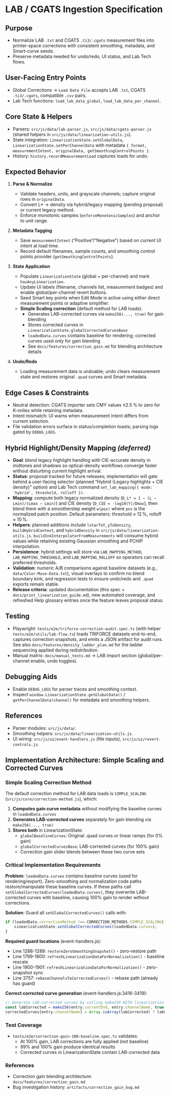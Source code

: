 # LAB / CGATS Ingestion Specification

## Purpose
- Normalize LAB `.txt` and CGATS `.ti3/.cgats` measurement files into printer-space corrections with consistent smoothing, metadata, and Smart-curve seeds.
- Preserve metadata needed for undo/redo, UI status, and Lab Tech flows.

## User-Facing Entry Points
- Global Corrections → `Load Data File` accepts LAB `.txt`, CGATS `.ti3/.cgats`, compatible `.csv` pairs.
- Lab Tech functions: `load_lab_data_global`, `load_lab_data_per_channel`.

## Core State & Helpers
- Parsers: `src/js/data/lab-parser.js`, `src/js/data/cgats-parser.js` (shared helpers in `src/js/data/linearization-utils.js`).
- State integration: `LinearizationState.setGlobalData`, `LinearizationState.setPerChannelData` with metadata `{ format, measurementIntent, originalData, getSmoothingControlPoints }`.
- History: `history.recordMeasurementLoad` captures loads for undo.

## Expected Behavior
1. **Parse & Normalize**
   - Validate headers, units, and grayscale channels; capture original rows in `originalData`.
   - Convert L* → density via hybrid/legacy mapping (pending proposal) or current legacy method.
   - Enforce monotonic samples (`enforceMonotonicSamples`) and anchor to unit range.

2. **Metadata Tagging**
   - Save `measurementIntent` (“Positive”/“Negative”) based on current UI intent at load time.
   - Record default filenames, sample counts, and smoothing control points provider (`getSmoothingControlPoints`).

3. **State Application**
   - Populate `LinearizationState` (global + per-channel) and mark `hasAnyLinearization`.
   - Update UI labels (filename, channels list, measurement badges) and enable global/per-channel revert buttons.
   - Seed Smart key points when Edit Mode is active using either direct measurement points or adaptive simplifier.
   - **Simple Scaling correction** (default method for LAB loads):
     - Generates LAB-corrected curves via `make256(..., true)` for gain blending
     - Stores corrected curves in `LinearizationState.globalCorrectedCurvesBase`
     - `loadedData.curves` contains baseline for rendering; corrected curves used only for gain blending
     - See `docs/features/correction_gain.md` for blending architecture details

4. **Undo/Redo**
   - Loading measurement data is undoable; undo clears measurement state and restores original `.quad` curves and Smart metadata.

## Edge Cases & Constraints
- Neutral detection: CGATS importer sets CMY values ≤2.5 % to zero for K-onlies while retaining metadata.
- Intent mismatch: UI warns when measurement intent differs from current selection.
- File validation errors surface in status/completion toasts; parsing logs gated by `DEBUG_LOGS`.

## Hybrid Highlight/Density Mapping *(deferred)*
- **Goal**: blend legacy highlight handling with CIE-accurate density in midtones and shadows so optical-density workflows converge faster without disturbing current highlight arrival.
- **Status**: proposal tracked for future releases; implementation will gate behind a user-facing selector (planned “Hybrid (Legacy highlights + CIE density)” option) and Lab Tech command `set_lab_mapping({ mode: 'hybrid', threshold, rolloff })`.
- **Mapping**: compute both legacy normalized density (`D_L* = 1 − (L − Lmin)/(Lmax − Lmin)`) and CIE density (`D_CIE = -log10(Y)/Dmax`), then blend them with a smootherstep weight `w(pos)` where `pos` is the normalized patch position. Default parameters: threshold ≈ 12 %, rolloff ≈ 10 %.
- **Helpers**: planned additions include `lstarToY`, `yToDensity`, `buildHybridContext`, and `hybridDensity` in `src/js/data/linearization-utils.js`. `buildInkInterpolatorFromMeasurements` will consume hybrid values while retaining existing Gaussian smoothing and PCHIP interpolation.
- **Persistence**: hybrid settings will store via `LAB_MAPPING_METHOD`, `LAB_MAPPING_THRESHOLD`, and `LAB_MAPPING_ROLLOFF` so operators can recall preferred thresholds.
- **Validation**: numeric A/B comparisons against baseline datasets (e.g., `data/Color-Muse-Data.txt`), visual overlays to confirm no blend boundary kink, and regression tests to ensure undo/redo and `.quad` exports remain stable.
- **Release criteria**: updated documentation (this spec + `docs/print_linearization_guide.md`), new automated coverage, and refreshed Help glossary entries once the feature leaves proposal status.

## Testing
- Playwright: `tests/e2e/triforce-correction-audit.spec.ts` (with helper `tests/e2e/utils/lab-flow.ts`) loads TRIFORCE datasets end-to-end, captures correction snapshots, and emits a JSON artifact for audit runs. See also `docs/features/density_ladder_plan.md` for the ladder sequencing applied during redistribution.
- Manual matrix: `docs/manual_tests.md` → LAB import section (global/per-channel enable, undo toggles).

## Debugging Aids
- Enable `DEBUG_LOGS` for parser traces and smoothing context.
- Inspect `window.LinearizationState.getGlobalData()` / `getPerChannelData(channel)` for metadata and smoothing helpers.

## References
- Parser modules: `src/js/data/`.
- Smoothing helpers: `src/js/data/linearization-utils.js`.
- UI wiring: `src/js/ui/event-handlers.js` (file inputs), `src/js/ui/revert-controls.js`.

## Implementation Architecture: Simple Scaling and Corrected Curves

### Simple Scaling Correction Method
The default correction method for LAB data loads is `SIMPLE_SCALING` (`src/js/core/correction-method.js`), which:

1. **Computes gain curve metadata** without modifying the baseline curves in `loadedData.curves`
2. **Generates LAB-corrected curves** separately for gain blending via `make256(..., true)`
3. **Stores both** in LinearizationState:
   - `globalBaselineCurves`: Original .quad curves or linear ramps (for 0% gain)
   - `globalCorrectedCurvesBase`: LAB-corrected curves (for 100% gain)
   - Correction gain slider blends between these two curve sets

### Critical Implementation Requirements

**Problem**: `loadedData.curves` contains baseline curves (used for rendering/export). Zero-smoothing and normalization code paths restore/manipulate these baseline curves. If these paths call `setGlobalCorrectedCurves(loadedData.curves)`, they overwrite LAB-corrected curves with baseline, causing 100% gain to render without corrections.

**Solution**: Guard all `setGlobalCorrectedCurves()` calls with:
```javascript
if (loadedData.correctionMethod !== CORRECTION_METHODS.SIMPLE_SCALING) {
    LinearizationState.setGlobalCorrectedCurves(loadedData.curves);
}
```

**Required guard locations** (event-handlers.js):
- Line 1288-1289: `restoreZeroSmoothingSnapshot()` - zero-restore path
- Line 1799-1800: `refreshLinearizationDataForNormalization()` - baseline rescale
- Line 1900-1901: `refreshLinearizationDataForNormalization()` - zero-snapshot sync
- Line 3757: `rebaseChannelsToCorrectedCurves()` - rebase path (already has guard)

**Correct corrected curve generation** (event-handlers.js:3416-3419):
```javascript
// Generate LAB-corrected curves by calling make256 WITH linearization applied
const labCorrected = make256(entry.currentEnd, entry.channelName, true, undefined);
correctedCurves[entry.channelName] = Array.isArray(labCorrected) ? labCorrected.slice() : samples.slice();
```

### Test Coverage
- `tests/e2e/correction-gain-100-baseline.spec.ts` validates:
  - At 100% gain, LAB corrections are fully applied (not baseline)
  - 99% and 100% gain produce identical results
  - Corrected curves in LinearizationState contain LAB-corrected data

### References
- Correction gain blending architecture: `docs/features/correction_gain.md`
- Bug investigation history: `artifacts/correction_gain_bug.md`

